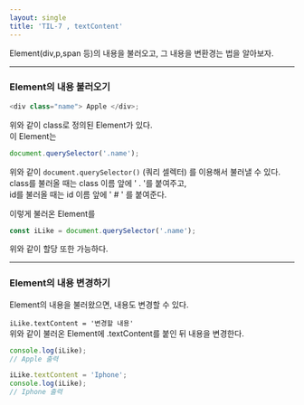 ```yaml
---
layout: single
title: 'TIL-7 , textContent'
---
```


Element(div,p,span 등)의 내용을 불러오고, 그 내용을 변환경는 법을 알아보자.

***

<h3>Element의 내용 불러오기</h3>

>
```javascript
<div class="name"> Apple </div>;
```

위와 같이 class로 정의된 Element가 있다.  
이 Element는

>
```javascript
document.querySelector('.name');
```

위와 같이 ``document.querySelector()`` (쿼리 셀렉터) 를 이용해서 불러낼 수 있다.  
class를 불러올 때는 class 이름 앞에 ' . '를 붙여주고,  
id를 불러올 때는 id 이름 앞에 ' # ' 를 붙여준다.  

이렇게 불러온 Element를  

>
```javascript
const iLike = document.querySelector('.name');
```

위와 같이 할당 또한 가능하다.  

***

<h3>Element의 내용 변경하기</h3>

Element의 내용을 불러왔으면, 내용도 변경할 수 있다.  

`iLike.textContent = '변경할 내용'`  
위와 같이 불러온 Element에 .textContent를 붙인 뒤 내용을 변경한다.  

>
```javascript
console.log(iLike);
// Apple 출력

iLike.textContent = 'Iphone';
console.log(iLike);
// Iphone 출력
```
